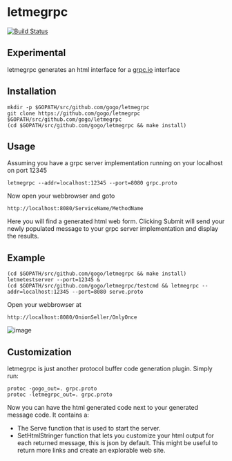 # letmegrpc

[![Build Status](https://drone.io/github.com/gogo/letmegrpc/status.png)](https://drone.io/github.com/gogo/letmegrpc/latest)

## Experimental

letmegrpc generates an html interface for a [grpc.io](http://www.grpc.io/) interface

## Installation

    mkdir -p $GOPATH/src/github.com/gogo/letmegrpc
    git clone https://github.com/gogo/letmegrpc $GOPATH/src/github.com/gogo/letmegrpc
    (cd $GOPATH/src/github.com/gogo/letmegrpc && make install)

## Usage

Assuming you have a grpc server implementation running on your localhost on port 12345

    letmegrpc --addr=localhost:12345 --port=8080 grpc.proto

Now open your webbrowser and goto

    http://localhost:8080/ServiceName/MethodName

Here you will find a generated html web form.
Clicking Submit will send your newly populated message to your grpc server implementation and display the results.

## Example

    (cd $GOPATH/src/github.com/gogo/letmegrpc && make install)
    letmetestserver --port=12345 &
    (cd $GOPATH/src/github.com/gogo/letmegrpc/testcmd && letmegrpc --addr=localhost:12345 --port=8080 serve.proto

Open your webbrowser at

    http://localhost:8080/OnionSeller/OnlyOnce

![image](https://github.com/gogo/letmegrpc/blob/master/allo.png "Allo Allo")

## Customization

letmegrpc is just another protocol buffer code generation plugin.
Simply run:

    protoc -gogo_out=. grpc.proto
    protoc -letmegrpc_out=. grpc.proto

Now you can have the html generated code next to your generated message code.
It contains a:
  - The Serve function that is used to start the server.
  - SetHtmlStringer function that lets you customize your html output for each returned message, this is json by default.  This might be useful to return more links and create an explorable web site.



